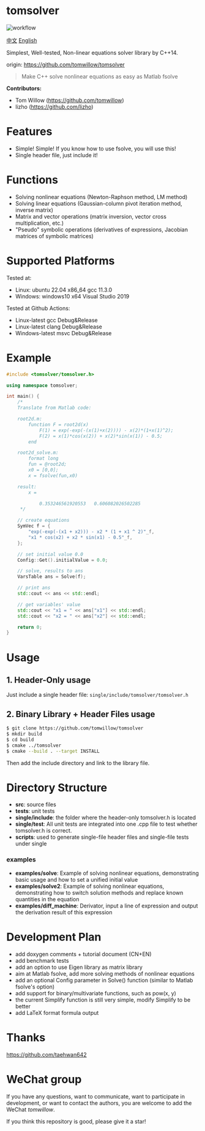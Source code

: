 # tomsolver

![workflow](https://github.com/tomwillow/tomsolver/actions/workflows/cmake-multi-platform.yml/badge.svg)

[中文](https://github.com/tomwillow/tomsolver/blob/master/README-zh.md) [English](https://github.com/tomwillow/tomsolver)

Simplest, Well-tested, Non-linear equations solver library by C++14.

origin: https://github.com/tomwillow/tomsolver

> Make C++ solve nonlinear equations as easy as Matlab fsolve

**Contributors:**

- Tom Willow (https://github.com/tomwillow)
- lizho (https://github.com/lizho)

# Features

- Simple! Simple! If you know how to use fsolve, you will use this!
- Single header file, just include it!

# Functions

- Solving nonlinear equations (Newton-Raphson method, LM method)
- Solving linear equations (Gaussian-column pivot iteration method, inverse matrix)
- Matrix and vector operations (matrix inversion, vector cross multiplication, etc.)
- "Pseudo" symbolic operations (derivatives of expressions, Jacobian matrices of symbolic matrices)

# Supported Platforms

Tested at:

- Linux: ubuntu 22.04 x86_64 gcc 11.3.0
- Windows: windows10 x64 Visual Studio 2019

Tested at Github Actions:

- Linux-latest gcc Debug&Release
- Linux-latest clang Debug&Release
- Windows-latest msvc Debug&Release

# Example

```C++
#include <tomsolver/tomsolver.h>

using namespace tomsolver;

int main() {
    /*
    Translate from Matlab code:

    root2d.m:
        function F = root2d(x)
            F(1) = exp(-exp(-(x(1)+x(2)))) - x(2)*(1+x(1)^2);
            F(2) = x(1)*cos(x(2)) + x(2)*sin(x(1)) - 0.5;
        end

    root2d_solve.m:
        format long
        fun = @root2d;
        x0 = [0,0];
        x = fsolve(fun,x0)

    result:
        x =

            0.353246561920553   0.606082026502285
     */

    // create equations
    SymVec f = {
        "exp(-exp(-(x1 + x2))) - x2 * (1 + x1 ^ 2)"_f,
        "x1 * cos(x2) + x2 * sin(x1) - 0.5"_f,
    };

    // set initial value 0.0
    Config::Get().initialValue = 0.0;

    // solve, results to ans
    VarsTable ans = Solve(f);

    // print ans
    std::cout << ans << std::endl;

    // get variables' value
    std::cout << "x1 = " << ans["x1"] << std::endl;
    std::cout << "x2 = " << ans["x2"] << std::endl;

    return 0;
}
```

# Usage

## 1. Header-Only usage

Just include a single header file:
`single/include/tomsolver/tomsolver.h`

## 2. Binary Library + Header Files usage

```bash
$ git clone https://github.com/tomwillow/tomsolver
$ mkdir build
$ cd build
$ cmake ../tomsolver
$ cmake --build . --target INSTALL
```

Then add the include directory and link to the library file.

# Directory Structure

- **src**: source files
- **tests**: unit tests
- **single/include**: the folder where the header-only tomsolver.h is located
- **single/test**: All unit tests are integrated into one .cpp file to test whether tomsolver.h is correct.
- **scripts**: used to generate single-file header files and single-file tests under single

### examples

- **examples/solve**: Example of solving nonlinear equations, demonstrating basic usage and how to set a unified initial value
- **examples/solve2**: Example of solving nonlinear equations, demonstrating how to switch solution methods and replace known quantities in the equation
- **examples/diff_machine**: Derivator, input a line of expression and output the derivation result of this expression

# Development Plan

- add doxygen comments + tutorial document (CN+EN)
- add benchmark tests
- add an option to use Eigen library as matrix library
- aim at Matlab fsolve, add more solving methods of nonlinear equations
- add an optional Config parameter in Solve() function
  (similar to Matlab fsolve's option)
- add support for binary/multivariate functions, such as pow(x, y)
- the current Simplify function is still very simple, modify Simplify to be better
- add LaTeX format formula output

# Thanks

https://github.com/taehwan642

# WeChat group

If you have any questions, want to communicate, want to participate in development, or want to contact the authors, you are welcome to add the WeChat _tomwillow_.

If you think this repository is good, please give it a star!
